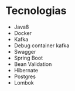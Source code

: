 # Tecnologias
- Java8
- Docker
- Kafka
- Debug container kafka
- Swagger
- Spring Boot
- Bean Validation
- Hibernate
- Postgres
- Lombok
